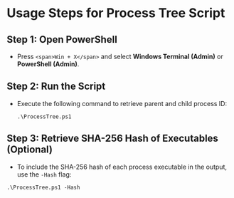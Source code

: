 # **Usage Steps for Process Tree Script**

## **Step 1: Open PowerShell**

* Press `<span>Win + X</span>` and select **Windows Terminal (Admin)** or **PowerShell (Admin)**.

## **Step 2: Run the Script**

* Execute the following command to retrieve parent and child process ID:
  ```
  .\ProcessTree.ps1
  ```

## Step 3: Retrieve SHA-256 Hash of Executables (Optional)

* To include the SHA-256 hash of each process executable in the output, use the `-Hash` flag:

```
.\ProcessTree.ps1 -Hash
```
